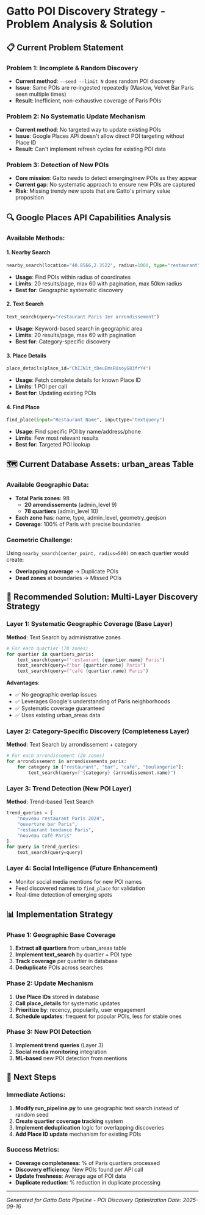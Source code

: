 # Gatto POI Discovery Strategy - Problem Analysis & Solution

## 📋 Current Problem Statement

### Problem 1: Incomplete & Random Discovery
- **Current method**: `--seed --limit N` does random POI discovery
- **Issue**: Same POIs are re-ingested repeatedly (Maslow, Velvet Bar Paris seen multiple times)
- **Result**: Inefficient, non-exhaustive coverage of Paris POIs

### Problem 2: No Systematic Update Mechanism  
- **Current method**: No targeted way to update existing POIs
- **Issue**: Google Places API doesn't allow direct POI targeting without Place ID
- **Result**: Can't implement refresh cycles for existing POI data

### Problem 3: Detection of New POIs
- **Core mission**: Gatto needs to detect emerging/new POIs as they appear
- **Current gap**: No systematic approach to ensure new POIs are captured
- **Risk**: Missing trendy new spots that are Gatto's primary value proposition

## 🔍 Google Places API Capabilities Analysis

### Available Methods:

#### 1. Nearby Search
```python
nearby_search(location="48.8566,2.3522", radius=1000, type="restaurant")
```
- **Usage**: Find POIs within radius of coordinates
- **Limits**: 20 results/page, max 60 with pagination, max 50km radius
- **Best for**: Geographic systematic discovery

#### 2. Text Search  
```python
text_search(query="restaurant Paris 1er arrondissement")
```
- **Usage**: Keyword-based search in geographic area
- **Limits**: 20 results/page, max 60 with pagination
- **Best for**: Category-specific discovery

#### 3. Place Details
```python
place_details(place_id="ChIJN1t_tDeuEmsRUsoyG83frY4")
```
- **Usage**: Fetch complete details for known Place ID
- **Limits**: 1 POI per call
- **Best for**: Updating existing POIs

#### 4. Find Place
```python
find_place(input="Restaurant Name", inputtype="textquery")
```
- **Usage**: Find specific POI by name/address/phone
- **Limits**: Few most relevant results
- **Best for**: Targeted POI lookup

## 🗺️ Current Database Assets: urban_areas Table

### Available Geographic Data:
- **Total Paris zones**: 98
  - **20 arrondissements** (admin_level 9)
  - **78 quartiers** (admin_level 10) 
- **Each zone has**: name, type, admin_level, geometry_geojson
- **Coverage**: 100% of Paris with precise boundaries

### Geometric Challenge:
Using `nearby_search(center_point, radius=500)` on each quartier would create:
- **Overlapping coverage** → Duplicate POIs
- **Dead zones** at boundaries → Missed POIs

## 🎯 Recommended Solution: Multi-Layer Discovery Strategy

### Layer 1: Systematic Geographic Coverage (Base Layer)
**Method**: Text Search by administrative zones
```python
# For each quartier (78 zones)
for quartier in quartiers_paris:
    text_search(query=f"restaurant {quartier.name} Paris")
    text_search(query=f"bar {quartier.name} Paris")
    text_search(query=f"café {quartier.name} Paris")
```

**Advantages**:
- ✅ No geographic overlap issues
- ✅ Leverages Google's understanding of Paris neighborhoods  
- ✅ Systematic coverage guaranteed
- ✅ Uses existing urban_areas data

### Layer 2: Category-Specific Discovery (Completeness Layer)
**Method**: Text Search by arrondissement + category
```python
# For each arrondissement (20 zones) 
for arrondissement in arrondissements_paris:
    for category in ["restaurant", "bar", "café", "boulangerie"]:
        text_search(query=f"{category} {arrondissement.name}")
```

### Layer 3: Trend Detection (New POI Layer)
**Method**: Trend-based Text Search
```python
trend_queries = [
    "nouveau restaurant Paris 2024",
    "ouverture bar Paris",  
    "restaurant tendance Paris",
    "nouveau café Paris"
]
for query in trend_queries:
    text_search(query=query)
```

### Layer 4: Social Intelligence (Future Enhancement)
- Monitor social media mentions for new POI names
- Feed discovered names to `find_place` for validation
- Real-time detection of emerging spots

## 📊 Implementation Strategy

### Phase 1: Geographic Base Coverage
1. **Extract all quartiers** from urban_areas table
2. **Implement text_search** by quartier + POI type
3. **Track coverage** per quartier in database
4. **Deduplicate** POIs across searches

### Phase 2: Update Mechanism  
1. **Use Place IDs** stored in database
2. **Call place_details** for systematic updates
3. **Prioritize by**: recency, popularity, user engagement
4. **Schedule updates**: frequent for popular POIs, less for stable ones

### Phase 3: New POI Detection
1. **Implement trend queries** (Layer 3)
2. **Social media monitoring** integration
3. **ML-based** new POI detection from mentions

## 🚀 Next Steps

### Immediate Actions:
1. **Modify run_pipeline.py** to use geographic text search instead of random seed
2. **Create quartier coverage tracking** system
3. **Implement deduplication** logic for overlapping discoveries
4. **Add Place ID update** mechanism for existing POIs

### Success Metrics:
- **Coverage completeness**: % of Paris quartiers processed
- **Discovery efficiency**: New POIs found per API call  
- **Update freshness**: Average age of POI data
- **Duplicate reduction**: % reduction in duplicate processing

---

*Generated for Gatto Data Pipeline - POI Discovery Optimization*
*Date: 2025-09-16*